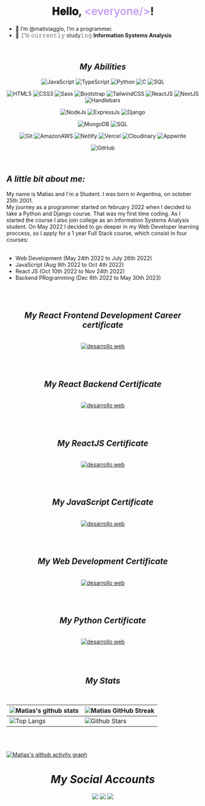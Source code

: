 <h1 align="center">
  𝐇𝐞𝐥𝐥𝐨, <span style="color: #be90f2; font-weight:500;">&lt;everyone/&gt;</span>!
</h1>

- 👋 I’m @mativiaggio, I’m a programmer.
- 🌱 𝙸’𝚖 𝚌𝚞𝚛𝚛𝚎𝚗𝚝𝚕𝚢 study𝚒𝚗𝚐 **Information Systems Analysis**

<br/>

<h2 align='center'><i>My Abilities</i></h2>

<div align='center'>

![JavaScript](https://img.shields.io/badge/-JavaScript-000000?style=for-the-badge&logo=javascript)
![TypeScript](https://img.shields.io/badge/TypeScript-000000?style=for-the-badge&logo=typescript&logoColor=007acc)
![Python](https://img.shields.io/badge/-Python-000000?style=for-the-badge&logo=python)
![C](https://img.shields.io/badge/C-000000?style=for-the-badge&logo=c&logoColor=00599c)
![SQL](https://img.shields.io/badge/-SQL-000000?style=for-the-badge&logo=MySQL)

![HTML5](https://img.shields.io/badge/-HTML5-000000?style=for-the-badge&logo=HTML5)
![CSS3](https://img.shields.io/badge/-CSS3-000000?style=for-the-badge&logo=CSS3&logoColor=blue)
![Sass](https://img.shields.io/badge/-SASS-000000?style=for-the-badge&logo=sass)
![Bootstrap](https://img.shields.io/badge/Bootstrap-000000?style=for-the-badge&logo=bootstrap&logoColor=7836f9)
![TailwindCSS](https://img.shields.io/badge/TailwindCSS-000000?style=for-the-badge&logo=tailwind-css&logoColor=38b2ac)
![ReactJS](https://img.shields.io/badge/-ReactJS-000000?style=for-the-badge&logo=react&logoColor=blue)
![NextJS](https://img.shields.io/badge/-Next.js-000000?style=for-the-badge&logo=next.js&logoColor=FFFFFF)
![Handlebars](https://img.shields.io/badge/Handlebars-000000?style=for-the-badge&logo=handlebars.js&logoColor=f0772b)

![NodeJs](https://img.shields.io/badge/Node.js-000000?style=for-the-badge&logo=node.js&logoColor=green)
![ExpressJs](https://img.shields.io/badge/Express.js-000000?style=for-the-badge&logo=express.js)
![Django](https://img.shields.io/badge/Django-000000?style=for-the-badge&logo=django&logoColor=10543a)

![MongoDB](https://img.shields.io/badge/MongoDB-000000?style=for-the-badge&logo=mongodb&logoColor=4ea94b)
![SQL](https://img.shields.io/badge/-SQL-000000?style=for-the-badge&logo=MySQL)

![Git](https://img.shields.io/badge/-Git-000000?style=for-the-badge&logo=git&logoColor=F05032)
![AmazonAWS](https://img.shields.io/badge/Amazon_AWS-000000?style=for-the-badge&logo=amazon-aws&logoColor=f28f02)
![Netlify](https://img.shields.io/badge/Netlify-000000?style=for-the-badge&logo=netlify&logoColor=00c7b7)
![Vercel](https://img.shields.io/badge/Vercel-000000?style=for-the-badge&logo=vercel&logoColor=white)
![Cloudinary](https://img.shields.io/badge/Cloudinary-000000?style=for-the-badge&logo=cloudinary&logoColor=3448c5)
![Appwrite](https://img.shields.io/badge/Appwrite-000000?style=for-the-badge&logo=appwrite&logoColor=ff2741)

![GitHub](https://img.shields.io/badge/-GitHub-000000?style=for-the-badge&logo=github&logoColor=FFFFFF)


</div>

<br>

<div align="start">
<h2><i>A little bit about me:</i></h2>
</div>
My name is Matias and I'm a Student. I was born in Argentina, on october 25th 2001. <br>
My journey as a programmer started on february 2022 when I decided to take a Python and Django course. That was my first time coding. As I started the course  I also join college as an Information Systems Analysis student. 
On May 2022 I decided to go deeper in my Web Developer learning proccess, so I apply for a 1 year Full Stack course, which consist in four courses:
<br><br>

- Web Development (May 24th 2022 to July 26th 2022) 
- JavaScript (Aug 9th 2022 to Oct 4th 2022) 
- React JS (Oct 10th 2022 to Nov 24th 2022) 
- Backend PRogramming (Dec 6th 2022 to May 30th 2023)

<br><br>
<h2 align="center"><i>My React Frontend Development Career certificate</i></h2>
<br>

<div align="center">
  <a href="https://www.coderhouse.com/ar/certificados/66923fd7f2d5a36942e7e6b8?lang=en" target="_blank" align="center">
    <picture>
      <source srcset="./assets/programacion_backend.png" media="(min-width: 0px)" />
      <img srcset="./assets/programacion_backend.png" alt="desarrollo web" />
    </picture>

  </a>
</div>

<br><br>
<h2 align="center"><i>My React Backend Certificate</i></h2>
<br>

<div align="center">
  <a href="https://www.coderhouse.com/certificados/63bc233bb3d8ad000e661f7c" target="_blank" align="center">
    <picture>
      <source srcset="./assets/certificadoReactJSFrontEndCareer.png" media="(min-width: 0px)" />
      <img srcset="./assets/certificadoReactJSFrontEndCareer.png" alt="desarrollo web" />
    </picture>

  </a>
</div>

<br><br>
<h2 align="center"><i>My ReactJS Certificate</i></h2>
<br>

<div align="center">
  <a href="https://www.coderhouse.com/certificados/63bc233bb3d8ad000e661f79" target="_blank" align="center">
    <picture>
      <source srcset="./assets/react_js.png" media="(min-width: 0px)" />
      <img srcset="./assets/react_js.png" alt="desarrollo web" />
    </picture>

  </a>
</div>

<br><br>
<h2 align="center"><i>My JavaScript Certificate</i></h2>
<br>

<div align="center">
  <a href="https://www.coderhouse.com/certificados/63476043fdbeea000e9e4cb9" target="_blank" align="center">
    <picture>
      <source srcset="./assets/javascript.png" media="(min-width: 0px)" />
      <img srcset="./assets/javascript.png" alt="desarrollo web" />
    </picture>

  </a>
</div>

<br><br>
<h2 align="center"><i>My Web Development Certificate</i></h2>
<br>

<div align="center">
  <a href="https://www.coderhouse.com/certificados/630eb452f6200300df213a20?lang=en" target="_blank" align="center">
    <picture>
      <source srcset="./assets/desarrollo_web.png" media="(min-width: 0px)" />
      <img srcset="./assets/desarrollo_web.png" alt="desarrollo web" />
    </picture>

  </a>
</div>

<br><br>
<h2 align="center"><i>My Python Certificate</i></h2>
<br>

<div align="center">
  <a href="https://www.coderhouse.com/certificados/629fe157a7040900246fe49f?lang=en" target="_blank" align="center">
    <picture>
      <source srcset="./assets/python.png" media="(min-width: 0px)" />
      <img srcset="./assets/python.png" alt="desarrollo web" />
    </picture>
  </a>
</div>
<br><br><br>


<div align='center'>

  <h2 align='center'><i>My Stats</i></h2>
  <br>

| ![Matias's github stats](https://github-readme-stats.vercel.app/api?username=mativiaggio&show_icons=true&theme=tokyonight) | ![Matias GitHub Streak](https://github-readme-streak-stats.herokuapp.com/?user=mativiaggio&theme=tokyonight) |
| --- | --- |
| ![Top Langs](https://github-readme-stats.vercel.app/api/top-langs/?username=mativiaggio&theme=tokyonight) | ![Github Stars](https://github-readme-stats.vercel.app/api?username=mativiaggio&show_icons=true&locale=en&count_private=true&hide_rank=true&custom_title=My%20GitHub%20Stats&disable_animations=true&theme=tokyonight) |
</div>
<br><br>


[![Matias's github activity graph](https://activity-graph.herokuapp.com/graph?username=mativiaggio&theme=material-palenight)](https://github.com/mativiaggio/github-readme-activity-graph)




<h1 align='center'><i>My Social Accounts</i></h1>
<p align="center">
  <a href="https://linkedin.com/in/matiasviaggio"><img src="https://img.shields.io/badge/linkedin-0077B5.svg?style=for-the-badge&logo=linkedin&logoColor=white"/></a>
  <a href="https://instagram.com/mativiaggio"><img src="https://img.shields.io/badge/instagram-E4405F.svg?style=for-the-badge&logo=instagram&logoColor=white"/></a>
  <a href="https://github.com/mativiaggio"><img src="https://img.shields.io/badge/-GitHub-000000?style=for-the-badge&logo=github&logoColor=FFFFFF"/></a>
</p>



